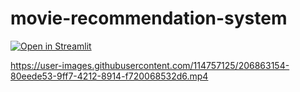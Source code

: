# movie-recommendation-system

[![Open in Streamlit](https://static.streamlit.io/badges/streamlit_badge_black_white.svg)](https://night-time1809-movie-recommendation-system-app-2-874z5m.streamlit.app/)


https://user-images.githubusercontent.com/114757125/206863154-80eede53-9ff7-4212-8914-f720068532d6.mp4
